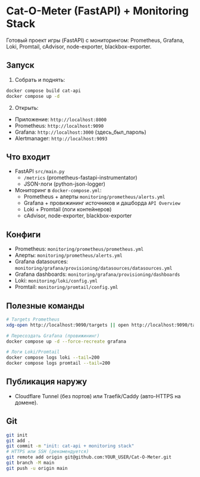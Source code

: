 # Cat-O-Meter (FastAPI) + Monitoring Stack

Готовый проект игры (FastAPI) с мониторингом: Prometheus, Grafana, Loki, Promtail, cAdvisor, node-exporter, blackbox-exporter.

## Запуск

1. Собрать и поднять:
```bash
docker compose build cat-api
docker compose up -d
```

2. Открыть:
- Приложение: `http://localhost:8000`
- Prometheus: `http://localhost:9090`
- Grafana: `http://localhost:3000` (здесь_был_пароль)
- Alertmanager: `http://localhost:9093`

## Что входит
- FastAPI `src/main.py`
  - `/metrics` (prometheus-fastapi-instrumentator)
  - JSON-логи (python-json-logger)
- Мониторинг в `docker-compose.yml`:
  - Prometheus + алерты `monitoring/prometheus/alerts.yml`
  - Grafana + провижининг источников и дашборда `API Overview`
  - Loki + Promtail (логи контейнеров)
  - cAdvisor, node-exporter, blackbox-exporter

## Конфиги
- Prometheus: `monitoring/prometheus/prometheus.yml`
- Алерты: `monitoring/prometheus/alerts.yml`
- Grafana datasources: `monitoring/grafana/provisioning/datasources/datasources.yml`
- Grafana dashboards: `monitoring/grafana/provisioning/dashboards`
- Loki: `monitoring/loki/config.yml`
- Promtail: `monitoring/promtail/config.yml`

## Полезные команды
```bash
# Targets Prometheus
xdg-open http://localhost:9090/targets || open http://localhost:9090/targets

# Пересоздать Grafana (провижининг)
docker compose up -d --force-recreate grafana

# Логи Loki/Promtail
docker compose logs loki --tail=200
docker compose logs promtail --tail=200
```

## Публикация наружу
- Cloudflare Tunnel (без портов) или Traefik/Caddy (авто-HTTPS на домене).

## Git
```bash
git init
git add .
git commit -m "init: cat-api + monitoring stack"
# HTTPS или SSH (рекомендуется)
git remote add origin git@github.com:YOUR_USER/Cat-O-Meter.git
git branch -M main
git push -u origin main
```


